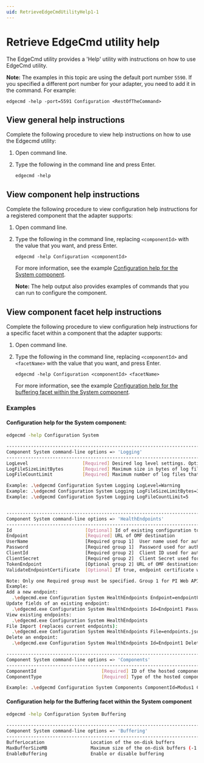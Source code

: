 ```yaml
---
uid: RetrieveEdgeCmdUtilityHelp1-1
---
```


# Retrieve EdgeCmd utility help

The EdgeCmd utility provides a 'Help' utility with instructions on how to use EdgeCmd utility.

**Note:** The examples in this topic are using the default port number `5590`. If you specified a different port number for your adapter, you need to add it in the command. For example:

```
edgecmd -help -port=5591 Configuration <RestOfTheCommand>
```

## View general help instructions

Complete the following procedure to view help instructions on how to use the Edgecmd utility:

1. Open command line.
2. Type the following in the command line and press Enter.

    ```
    edgecmd -help
    ```

## View component help instructions

Complete the following procedure to view configuration help instructions for a registered component that the adapter supports:

1. Open command line.
2. Type the following in the command line, replacing `<componentId>` with the value that you want, and press Enter.

   ```
   edgecmd -help Configuration <componentId>
   ```

	For more information, see the example [Configuration help for the System component](#configuration-help-for-the-system-component).
	
	**Note:** The help output also provides examples of commands that you can run to configure the component.
	
	
## View component facet help instructions

Complete the following procedure to view configuration help instructions for a specific facet within a component that the adapter supports:

1. Open command line.
2. Type the following in the command line, replacing `<componentId>` and `<facetName>` with the value that you want, and press Enter.

   ```
   edgecmd -help Configuration <componentId> <facetName>
   ```
	
	For more information, see the example [Configuration help for the buffering facet within the System component](#configuration-help-for-the-buffering-facet-within-the-system-component).

### Examples

#### Configuration help for the System component:

```bash
edgecmd -help Configuration System

-------------------------------------------------------------------------------------------------
Component System command-line options => 'Logging'
-------------------------------------------------------------------------------------------------
LogLevel                    [Required] Desired log level settings. Options: Verbose, Information, Warning, Error, Fatal.
LogFileSizeLimitBytes       [Required] Maximum size in bytes of log files that the service will create for this component. Must be no less than 1000.
LogFileCountLimit           [Required] Maximum number of log files that the service will create for this component. Must be a positive integer.

Example: .\edgecmd Configuration System Logging LogLevel=Warning
Example: .\edgecmd Configuration System Logging LogFileSizeLimitBytes=32768
Example: .\edgecmd Configuration System Logging LogFileCountLimit=5


-------------------------------------------------------------------------------------------------
Component System command-line options => 'HealthEndpoints'
-------------------------------------------------------------------------------------------------
Id                           [Optional] Id of existing configuration to be edited of removed.
Endpoint                     [Required] URL of OMF destination
UserName                     [Required group 1]  User name used for authentication to PI Web API OMF endpoint.
Password                     [Required group 1]  Password used for authentication to PI Web API OMF endpoint.
ClientId                     [Required group 2]  Client ID used for authentication to OSIsoft Cloud Services.
ClientSecret                 [Required group 2]  Client Secret used for authentication to OSIsoft Cloud Services.
TokenEndpoint                [Optional group 2] URL of OMF destinations token service.
ValidateEndpointCertificate  [Optional] If true, endpoint certificate will be validated (recommended). If false, any endpoint certificate will be accepted. OSIsoft strongly recommends using disabled endpoint certificate validation for testing purposes only.

Note: Only one Required group must be specified. Group 1 for PI Web API or Group 2 for OCS.
Example:
Add a new endpoint:
  .\edgecmd.exe Configuration System HealthEndpoints Endpoint=endpointURL UserName=UserName Password=Password
Update fields of an existing endpoint:
  .\edgecmd.exe Configuration System HealthEndpoints Id=Endpoint1 Password=newPassword
View existing endpoints:
  .\edgecmd.exe Configuration System HealthEndpoints
File Import (replaces current endpoints):
  .\edgecmd.exe Configuration System HealthEndpoints File=endpoints.json
Delete an endpoint:
  .\edgecmd.exe Configuration System HealthEndpoints Id=Endpoint1 Delete

-------------------------------------------------------------------------------------------------
Component System command-line options => 'Components'
-------------------------------------------------------------------------------------------------
ComponentId                        [Required] ID of the hosted component.
ComponentType                      [Required] Type of the hosted component.

Example: .\edgecmd Configuration System Components ComponentId=Modus1 ComponentType=Modbus
```

#### Configuration help for the Buffering facet within the System component

```bash
edgecmd -help Configuration System Buffering

---------------------------------------------------------------------------------------------------------
Component System command-line options => 'Buffering'
---------------------------------------------------------------------------------------------------------
BufferLocation                 Location of the on-disk buffers
MaxBufferSizeMB                Maximum size of the on-disk buffers (-1 = restricted only by available free disk space)
EnableBuffering                Enable or disable buffering
```
